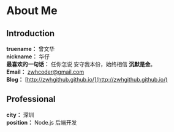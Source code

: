 # About Me

## Introduction

**truename：** 曾文华 <br/>
**nickname：** 华仔<br/>
**最喜欢的一句话：** 任你怎说 安守我本份，始终相信 **沉默是金**。<br/>
**Email：** <zwhcoder@gmail.com><br/>
**Blog：** [http://zwhgithub.github.io/](http://zwhgithub.github.io/)

## Professional

**city：** 深圳<br/>
**position：** Node.js 后端开发<br/>

